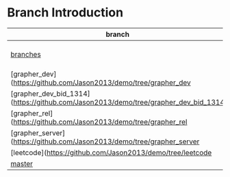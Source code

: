# Branch Introduction

branch|source|description
------|------|-----------
[branches](https://github.com/Jason2013/demo/tree/branches)||Branch list and description
[grapher_dev](https://github.com/Jason2013/demo/tree/grapher_dev||)
[grapher_dev_bid_1314](https://github.com/Jason2013/demo/tree/grapher_dev_bid_1314||)
[grapher_rel](https://github.com/Jason2013/demo/tree/grapher_rel||)
[grapher_server](https://github.com/Jason2013/demo/tree/grapher_server||)
[leetcode](https://github.com/Jason2013/demo/tree/leetcode||)
[master](https://github.com/Jason2013/demo/tree/master)||
